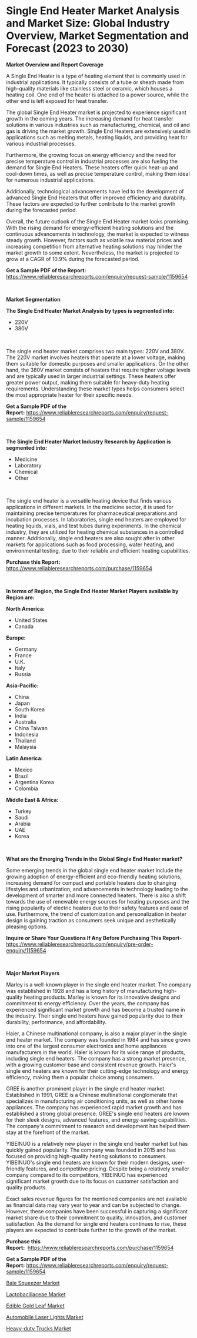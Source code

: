 <p><h1>Single End Heater Market Analysis and Market Size: Global Industry Overview, Market Segmentation and Forecast (2023 to 2030)</h1></p><p><strong>Market Overview and Report Coverage</strong></p>
<p><p>A Single End Heater is a type of heating element that is commonly used in industrial applications. It typically consists of a tube or sheath made from high-quality materials like stainless steel or ceramic, which houses a heating coil. One end of the heater is attached to a power source, while the other end is left exposed for heat transfer.</p><p>The global Single End Heater market is projected to experience significant growth in the coming years. The increasing demand for heat transfer solutions in various industries such as manufacturing, chemical, and oil and gas is driving the market growth. Single End Heaters are extensively used in applications such as melting metals, heating liquids, and providing heat for various industrial processes.</p><p>Furthermore, the growing focus on energy efficiency and the need for precise temperature control in industrial processes are also fueling the demand for Single End Heaters. These heaters offer quick heat-up and cool-down times, as well as precise temperature control, making them ideal for numerous industrial applications.</p><p>Additionally, technological advancements have led to the development of advanced Single End Heaters that offer improved efficiency and durability. These factors are expected to further contribute to the market growth during the forecasted period.</p><p>Overall, the future outlook of the Single End Heater market looks promising. With the rising demand for energy-efficient heating solutions and the continuous advancements in technology, the market is expected to witness steady growth. However, factors such as volatile raw material prices and increasing competition from alternative heating solutions may hinder the market growth to some extent. Nevertheless, the market is projected to grow at a CAGR of 10.9% during the forecasted period.</p></p>
<p><strong>Get a Sample PDF of the Report:</strong> <a href="https://www.reliableresearchreports.com/enquiry/request-sample/1159654">https://www.reliableresearchreports.com/enquiry/request-sample/1159654</a></p>
<p>&nbsp;</p>
<p><strong>Market Segmentation</strong></p>
<p><strong>The Single End Heater Market Analysis by types is segmented into:</strong></p>
<p><ul><li>220V</li><li>380V</li></ul></p>
<p>&nbsp;</p>
<p><p>The single end heater market comprises two main types: 220V and 380V. The 220V market involves heaters that operate at a lower voltage, making them suitable for domestic purposes and smaller applications. On the other hand, the 380V market consists of heaters that require higher voltage levels and are typically used in larger industrial settings. These heaters offer greater power output, making them suitable for heavy-duty heating requirements. Understanding these market types helps consumers select the most appropriate heater for their specific needs.</p></p>
<p><strong>Get a Sample PDF of the Report:</strong>&nbsp;<a href="https://www.reliableresearchreports.com/enquiry/request-sample/1159654">https://www.reliableresearchreports.com/enquiry/request-sample/1159654</a></p>
<p>&nbsp;</p>
<p><strong>The Single End Heater Market Industry Research by Application is segmented into:</strong></p>
<p><ul><li>Medicine</li><li>Laboratory</li><li>Chemical</li><li>Other</li></ul></p>
<p>&nbsp;</p>
<p><p>The single end heater is a versatile heating device that finds various applications in different markets. In the medicine sector, it is used for maintaining precise temperatures for pharmaceutical preparations and incubation processes. In laboratories, single end heaters are employed for heating liquids, vials, and test tubes during experiments. In the chemical industry, they are utilized for heating chemical substances in a controlled manner. Additionally, single end heaters are also sought after in other markets for applications such as food processing, water heating, and environmental testing, due to their reliable and efficient heating capabilities.</p></p>
<p><strong>Purchase this Report:</strong>&nbsp; <a href="https://www.reliableresearchreports.com/purchase/1159654">https://www.reliableresearchreports.com/purchase/1159654</a></p>
<p>&nbsp;</p>
<p><strong>In terms of Region, the Single End Heater Market Players available by Region are:</strong></p>
<p>
    <p> <strong> North America: </strong>
        <ul>
            <li>United States</li>
            <li>Canada</li>
        </ul>
        </p> 
    <p> <strong> Europe: </strong>
        <ul>
            <li>Germany</li>
            <li>France</li>
            <li>U.K.</li>
            <li>Italy</li>
            <li>Russia</li>
        </ul>
        </p> 
    <p> <strong> Asia-Pacific: </strong>
        <ul>
            <li>China</li>
            <li>Japan</li>
            <li>South Korea</li>
            <li>India</li>
            <li>Australia</li>
            <li>China Taiwan</li>
            <li>Indonesia</li>
            <li>Thailand</li>
            <li>Malaysia</li>
        </ul>
        </p> 
    <p> <strong> Latin America: </strong>
        <ul>
            <li>Mexico</li>
            <li>Brazil</li>
            <li>Argentina Korea</li>
            <li>Colombia</li>
        </ul>
        </p> 
    <p> <strong> Middle East & Africa: </strong>
        <ul>
            <li>Turkey</li>
            <li>Saudi</li>
            <li>Arabia</li>
            <li>UAE</li>
            <li>Korea</li>
        </ul>
    </p>
    </p>
<p>&nbsp;</p>
<p><strong>What are the Emerging Trends in the Global Single End Heater market?</strong></p>
<p><p>Some emerging trends in the global single end heater market include the growing adoption of energy-efficient and eco-friendly heating solutions, increasing demand for compact and portable heaters due to changing lifestyles and urbanization, and advancements in technology leading to the development of smarter and more connected heaters. There is also a shift towards the use of renewable energy sources for heating purposes and the rising popularity of electric heaters due to their safety features and ease of use. Furthermore, the trend of customization and personalization in heater design is gaining traction as consumers seek unique and aesthetically pleasing options.</p></p>
<p><strong>Inquire or Share Your Questions If Any Before Purchasing This Report</strong>- <a href="https://www.reliableresearchreports.com/enquiry/pre-order-enquiry/1159654">https://www.reliableresearchreports.com/enquiry/pre-order-enquiry/1159654</a></p>
<p>&nbsp;</p>
<p><strong>Major Market Players</strong></p>
<p><p>Marley is a well-known player in the single end heater market. The company was established in 1928 and has a long history of manufacturing high-quality heating products. Marley is known for its innovative designs and commitment to energy efficiency. Over the years, the company has experienced significant market growth and has become a trusted name in the industry. Their single end heaters have gained popularity due to their durability, performance, and affordability.</p><p>Haier, a Chinese multinational company, is also a major player in the single end heater market. The company was founded in 1984 and has since grown into one of the largest consumer electronics and home appliances manufacturers in the world. Haier is known for its wide range of products, including single end heaters. The company has a strong market presence, with a growing customer base and consistent revenue growth. Haier's single end heaters are known for their cutting-edge technology and energy efficiency, making them a popular choice among consumers.</p><p>GREE is another prominent player in the single end heater market. Established in 1991, GREE is a Chinese multinational conglomerate that specializes in manufacturing air conditioning units, as well as other home appliances. The company has experienced rapid market growth and has established a strong global presence. GREE's single end heaters are known for their sleek designs, advanced features, and energy-saving capabilities. The company's commitment to research and development has helped them stay at the forefront of the market.</p><p>YIBEINUO is a relatively new player in the single end heater market but has quickly gained popularity. The company was founded in 2015 and has focused on providing high-quality heating solutions to consumers. YIBEINUO's single end heaters are known for their modern designs, user-friendly features, and competitive pricing. Despite being a relatively smaller company compared to its competitors, YIBEINUO has experienced significant market growth due to its focus on customer satisfaction and quality products.</p><p>Exact sales revenue figures for the mentioned companies are not available as financial data may vary year to year and can be subjected to change. However, these companies have been successful in capturing a significant market share due to their commitment to quality, innovation, and customer satisfaction. As the demand for single end heaters continues to rise, these players are expected to contribute further to the growth of the market.</p></p>
<p><strong>Purchase this Report:</strong>&nbsp;&nbsp;<a href="https://www.reliableresearchreports.com/purchase/1159654">https://www.reliableresearchreports.com/purchase/1159654</a></p>
<p></p>
<p><strong>Get a Sample PDF of the Report:</strong>&nbsp;<a href="https://www.reliableresearchreports.com/enquiry/request-sample/1159654">https://www.reliableresearchreports.com/enquiry/request-sample/1159654</a></p>
<p><p><a href="https://medium.com/@melt.scale.beast/bale-squeezer-market-size-growth-forecast-2023-2030-b01b782506c7">Bale Squeezer Market</a></p><p><a href="https://www.linkedin.com/pulse/lactobacillaceae-market-research-report-provides-thorough-vf7qc/">Lactobacillaceae Market</a></p><p><a href="https://www.linkedin.com/pulse/edible-gold-leaf-market-size-share-amp-trends-analysis-bcp2c/">Edible Gold Leaf Market</a></p><p><a href="https://github.com/lbird53714/Market-Research-Report-List-1/blob/main/automobile-laser-lights-market.md">Automobile Laser Lights Market</a></p><p><a href="https://github.com/mabutironaldo/Market-Research-Report-List-1/blob/main/heavy-duty-trucks-market.md">Heavy-duty Trucks Market</a></p></p>